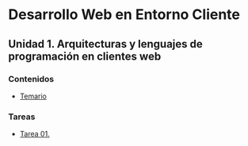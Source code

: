 # Desarrollo Web en Entorno Cliente
## Unidad 1. Arquitecturas y lenguajes de programación en clientes web

### Contenidos
* [Temario](https://github.com/nebulavision/DAW/blob/main/DWEC/DWEC01/Temario/DWEC01-Arquitecturas%20y%20lenguajes%20de%20programaci%C3%B3n%20en%20clientes%20web.pdf)

### Tareas
* [Tarea 01.](https://github.com/nebulavision/DAW/tree/main/DWEC/DWEC01/tarea/01)
